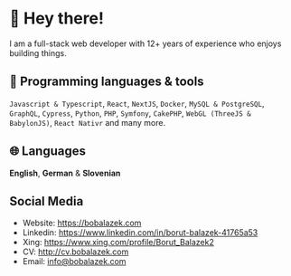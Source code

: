 # 👋 Hey there!

I am a full-stack web developer with 12+ years of experience who enjoys building things.

## 🔨 Programming languages & tools

`Javascript & Typescript`, `React`, `NextJS`, `Docker`, `MySQL & PostgreSQL`, `GraphQL`, `Cypress`, `Python`, `PHP`, `Symfony`, `CakePHP`, `WebGL (ThreeJS & BabylonJS)`, `React Nativr` and many more.

## 🌐 Languages

**English**, **German** & **Slovenian**

## Social Media

* Website: https://bobalazek.com
* Linkedin: https://www.linkedin.com/in/borut-balazek-41765a53
* Xing: https://www.xing.com/profile/Borut_Balazek2
* CV: http://cv.bobalazek.com
* Email: info@bobalazek.com
